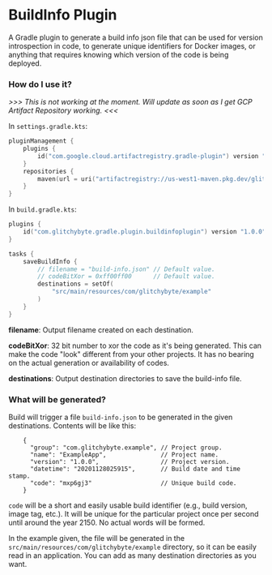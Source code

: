 # BuildInfo Plugin

A Gradle plugin to generate a build info json file that can be
used for version introspection in code, to generate unique
identifiers for Docker images, or anything that requires knowing
which version of the code is being deployed.

### How do I use it?
*>>> This is not working at the moment. Will update as soon as
I get GCP Artifact Repository working. <<<*

In `settings.gradle.kts`:
```kotlin
pluginManagement {
    plugins {
        id("com.google.cloud.artifactregistry.gradle-plugin") version "2.1.1"
    }
    repositories {
        maven(url = uri("artifactregistry://us-west1-maven.pkg.dev/glitchy-maven/repo"))
    }
}
```

In `build.gradle.kts`:
```kotlin
plugins {
    id("com.glitchybyte.gradle.plugin.buildinfoplugin") version "1.0.0"
}

tasks {
    saveBuildInfo {
        // filename = "build-info.json" // Default value.
        // codeBitXor = 0xff00ff00      // Default value.
        destinations = setOf(
            "src/main/resources/com/glitchybyte/example"
        )
    }
}
```

**filename**: Output filename created on each destination.

**codeBitXor**: 32 bit number to xor the code as it's being
generated. This can make the code "look" different from your other
projects. It has no bearing on the actual generation or availability
of codes.

**destinations**: Output destination directories to save the
build-info file.

### What will be generated?

Build will trigger a file `build-info.json` to be generated in the
given destinations. Contents will be like this:

```json5
    {
      "group": "com.glitchybyte.example", // Project group.
      "name": "ExampleApp",               // Project name.
      "version": "1.0.0",                 // Project version.
      "datetime": "20201128025915",       // Build date and time stamp.
      "code": "mxp6gj3"                   // Unique build code.
    }
```

`code` will be a short and easily usable build identifier (e.g.,
build version, image tag, etc.). It will be unique for the
particular project once per second until around the year 2150.
No actual words will be formed.

In the example given, the file will be generated in the
`src/main/resources/com/glitchybyte/example` directory,
so it can be easily read in an application. You can add as
many destination directories as you want.

